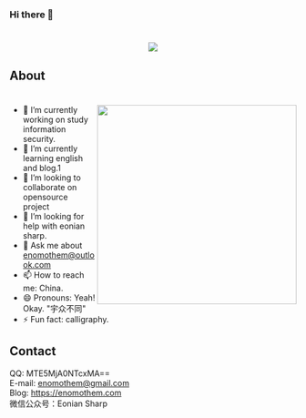 ### Hi there 👋

<h1 align="center">
  <a href="#">
    <img src="https://readme-typing-svg.herokuapp.com/?lines=console.log(%22Hello%2C%20World!%22);Enomothem&center=true&size=27">
  </a>
</h1>

## About

# <img align="right" width="350" src="https://cdn.jsdelivr.net/gh/enomothem/squarebackets/zixinghe/1.png">

<!--  https://cdn.jsdelivr.net/gh/YunYouJun/yun/images/yun-alpha-compressed.png -->
- 🔭 I’m currently working on study information security.
- 🌱 I’m currently learning english and blog.1
- 👯 I’m looking to collaborate on opensource project
- 🤔 I’m looking for help with eonian sharp.
- 💬 Ask me about enomothem@outlook.com
- 📫 How to reach me: China.
- 😄 Pronouns: Yeah! Okay. "宇众不同"
- ⚡ Fun fact: calligraphy.

## Contact

QQ: MTE5MjA0NTcxMA==<br>
E-mail: enomothem@gmail.com<br>
Blog: <a>https://enomothem.com</a><br>
微信公众号：Eonian Sharp<br>


<!-- 
 
#2022
=>6
18 python.2 
19 python.1
20 python.function.1
21 python 1
22 python 0
23 python 1
24 python 1
25 1
26 1
27 1
28 anti-virus 1
29 anti-virus 1
30 0

---

=>7
1 go 1
2 go 1
3 ssrf 1
4 ssrf 1
5 ssrf 1
6 0
7 0
8 0
9 0
10 0
11 0
12 0
13 0
13 0
14 0
15 0
16 rust 1
17 0
18 0
19 0
20 rust 1
21 kali 1
22 0
23 0
24 0
25 1
26 1 rust
27 1 rust
28 1
29 rust 1

-->
